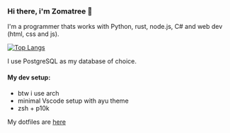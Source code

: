 ### Hi there, i'm Zomatree 👋

I'm a programmer thats works with Python, rust, node.js, C# and web dev (html, css and js).

[![Top Langs](https://github-readme-stats.vercel.app/api/top-langs/?username=zomatree&theme=onedark&layout=compact)](https://github.com/Zomatree)

I use PostgreSQL as my database of choice.

#### My dev setup:
- btw i use arch
- minimal Vscode setup with ayu theme
- zsh + p10k

My dotfiles are [here](https://github.com/Zomatree/dotfiles)
